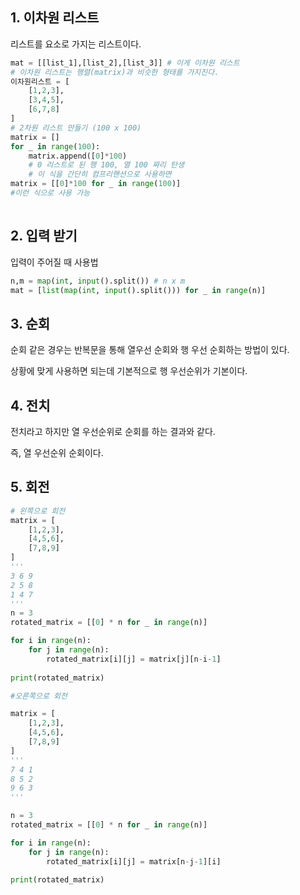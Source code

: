 ## 1. 이차원 리스트

리스트를 요소로 가지는 리스트이다.

```python
mat = [[list_1],[list_2],[list_3]] # 이게 이차원 리스트
# 이차원 리스트는 행렬(matrix)과 비슷한 형태를 가지진다.
이차원리스트 = [
    [1,2,3],
    [3,4,5],
    [6,7,8]
]
# 2차원 리스트 만들기 (100 x 100)
matrix = []
for _ in range(100):
    matrix.append([0]*100)
    # 0 리스트로 된 행 100, 열 100 짜리 탄생
    # 이 식을 간단히 컴프리핸션으로 사용하면 
matrix = [[0]*100 for _ in range(100)]
#이런 식으로 사용 가능
 
```



## 2. 입력 받기

입력이 주어질 때 사용법

```python
n,m = map(int, input().split()) # n x m
mat = [list(map(int, input().split())) for _ in range(n)]
```



## 3. 순회

순회 같은 경우는 반복문을 통해 열우선 순회와 행 우선 순회하는 방법이 있다.

상황에 맞게 사용하면 되는데 기본적으로 행 우선순위가 기본이다.

## 4. 전치

전치라고 하지만 열 우선순위로 순회를 하는 결과와 같다.

즉, 열 우선순위 순회이다.

##  5. 회전

```python
# 왼쪽으로 회전
matrix = [
    [1,2,3],
    [4,5,6],
    [7,8,9]
]
'''
3 6 9
2 5 8
1 4 7
'''
n = 3
rotated_matrix = [[0] * n for _ in range(n)]

for i in range(n):
    for j in range(n):
        rotated_matrix[i][j] = matrix[j][n-i-1]
   
print(rotated_matrix)

#오른쪽으로 회전

matrix = [
    [1,2,3],
    [4,5,6],
    [7,8,9]
]
'''
7 4 1
8 5 2
9 6 3
'''

n = 3
rotated_matrix = [[0] * n for _ in range(n)]

for i in range(n):
    for j in range(n):
        rotated_matrix[i][j] = matrix[n-j-1][i]
 
print(rotated_matrix)
```

